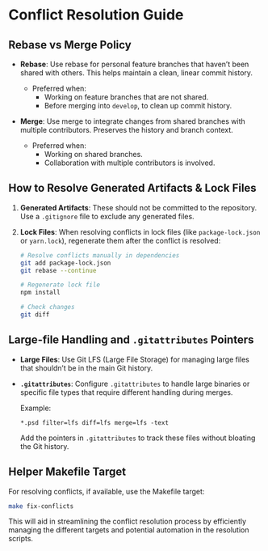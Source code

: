 # Conflict Resolution Guide

## Rebase vs Merge Policy

- **Rebase**: Use rebase for personal feature branches that haven’t been shared with others. This helps maintain a clean, linear commit history.
  - Preferred when:
    - Working on feature branches that are not shared.
    - Before merging into `develop`, to clean up commit history.
  
- **Merge**: Use merge to integrate changes from shared branches with multiple contributors. Preserves the history and branch context.
  - Preferred when:
    - Working on shared branches.
    - Collaboration with multiple contributors is involved.

## How to Resolve Generated Artifacts & Lock Files

1. **Generated Artifacts**: These should not be committed to the repository. Use a `.gitignore` file to exclude any generated files.

2. **Lock Files**: When resolving conflicts in lock files (like `package-lock.json` or `yarn.lock`), regenerate them after the conflict is resolved:
   
   ```bash
   # Resolve conflicts manually in dependencies
   git add package-lock.json
   git rebase --continue

   # Regenerate lock file
   npm install
   
   # Check changes
   git diff
   ```

## Large-file Handling and `.gitattributes` Pointers

- **Large Files**: Use Git LFS (Large File Storage) for managing large files that shouldn’t be in the main Git history.
  
- **`.gitattributes`**: Configure `.gitattributes` to handle large binaries or specific file types that require different handling during merges.

  Example:
  ```
  *.psd filter=lfs diff=lfs merge=lfs -text
  ```
  
  Add the pointers in `.gitattributes` to track these files without bloating the Git history.

## Helper Makefile Target

For resolving conflicts, if available, use the Makefile target:
```bash
make fix-conflicts
```
This will aid in streamlining the conflict resolution process by efficiently managing the different targets and potential automation in the resolution scripts.
